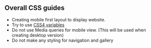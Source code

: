 ## Overall CSS guides

* Creating mobile first layout to display website.
* Try to use [CSS4 variables](https://developer.mozilla.org/en-US/docs/Web/CSS/Using_CSS_variables)
* Do not use Media queries for mobile view. (This will be used when creating desktop version)
* Do not make any styling for navigation and gallery
